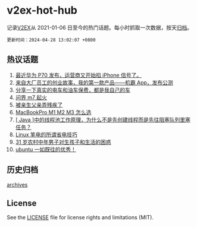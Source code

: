 # v2ex-hot-hub

 记录[V2EX](https://www.v2ex.com/)从 2021-01-06 日至今的热门话题。每小时抓取一次数据，按天[归档](archives)。

`更新时间：2024-04-28 13:02:07 +0800`

## 热议话题

1. [最近华为 P70 发布，运营商又开始掐 iPhone 信号了。](https://www.v2ex.com/t/1036266)
1. [来自大厂员工的创业故事，我的第一款产品——机霸 App，发布公测](https://www.v2ex.com/t/1036242)
1. [分享一下真实的电车和油车保费，都是我自己的车](https://www.v2ex.com/t/1036140)
1. [问界 m7 起火](https://www.v2ex.com/t/1036296)
1. [被亲生父亲弄残疾了](https://www.v2ex.com/t/1036219)
1. [MacBookPro M1 M2 M3 怎么选](https://www.v2ex.com/t/1036247)
1. [[ Java ]中的线程池工作原理，为什么不是先创建线程而是先往阻塞队列里塞任务？](https://www.v2ex.com/t/1036271)
1. [Linux 笔电的所谓省电技巧](https://www.v2ex.com/t/1036149)
1. [31 岁农村中年男子对生孩子和生活的困惑](https://www.v2ex.com/t/1036314)
1. [ubuntu 一如既往的优秀！](https://www.v2ex.com/t/1036186)

## 历史归档

[archives](archives)

## License

See the [LICENSE](LICENSE) file for license rights and limitations (MIT).
